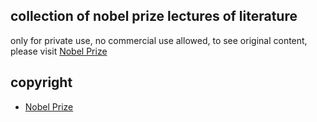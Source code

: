## collection of nobel prize lectures of literature

only for private use, no commercial use allowed, to see original content, please visit [Nobel Prize](https://www.nobelprize.org/)

## copyright

- [Nobel Prize](https://www.nobelprize.org/)